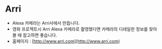 # Arri

* Alexa 카메라는 Arri사에서 만듭니다.
* 영화 프로젝트시 Arri Alexa 카메라로 촬영했다면 카메라의 디테일한 정보를 찾아볼 때 참고하면 좋습니다.
* 홈페이지 : [http://www.arri.com](http://www.arri.com)

